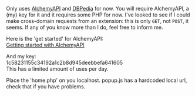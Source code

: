 Only uses [AlchemyAPI](http://www.alchemyapi.com/) and [DBPedia](http://www.dbpedia.org) for now. 
You will require AlchemyAPI, a (my) key for it and it requires some PHP for now.
I've looked to see if I could make cross-domain requests from an extension: this is only `GET`, not `POST`, it seems. 
If any of you know more than I do, feel free to inform me.

Here is the 'get started' for AlchemyAPI:  
[Getting started with AlchemyAPI](http://www.alchemyapi.com/developers/getting-started-guide)

And my key:  
1c58231155c34192a1c2b8d945deebbefa641605  
This has a limited amount of uses per day. 

Place the 'home.php' on you localhost. popup.js has a hardcoded local url, check that if you have problems.
